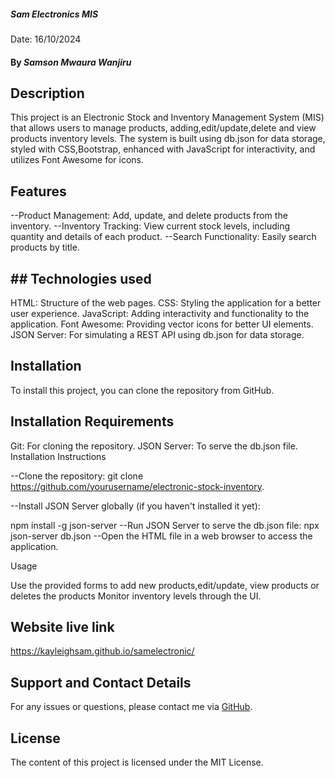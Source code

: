 ##### Sam Electronics MIS
Date: 16/10/2024

#### By *Samson Mwaura Wanjiru*
## Description
This project is an Electronic Stock and Inventory Management System (MIS) that allows users to manage products, adding,edit/update,delete and view  products  inventory levels.
The system is built using db.json for data storage, styled with CSS,Bootstrap, enhanced with JavaScript for interactivity, and utilizes Font Awesome for icons.

## Features
--Product Management: Add, update, and delete products from the inventory.
--Inventory Tracking: View current stock levels, including quantity and details of each product.
--Search Functionality: Easily search products by title.

##  ## Technologies used
HTML: Structure of the web pages.
CSS: Styling the application for a better user experience.
JavaScript: Adding interactivity and functionality to the application.
Font Awesome: Providing vector icons for better UI elements.
JSON Server: For simulating a REST API using db.json for data storage.

##  Installation
To install this project, you can clone the repository from GitHub.

## Installation Requirements
Git: For cloning the repository.
JSON Server: To serve the db.json file.
Installation Instructions

--Clone the repository:
git clone https://github.com/yourusername/electronic-stock-inventory.

--Install JSON Server globally (if you haven't installed it yet):

npm install -g json-server
--Run JSON Server to serve the db.json file:
npx json-server db.json
--Open the HTML file in a web browser to access the application.

Usage

Use the provided forms to add new products,edit/update, view products or deletes the products 
Monitor inventory levels  through the UI.

## Website live link
https://kayleighsam.github.io/samelectronic/

## Support and Contact Details
For any issues or questions, please contact me via [GitHub](https://github.com/KayleighSam).

## License
The content of this project is licensed under the MIT License.
